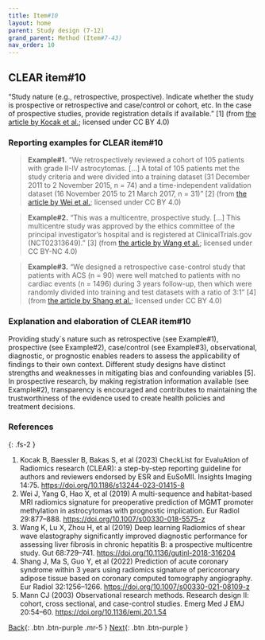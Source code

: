 ```yaml
---
title: Item#10
layout: home
parent: Study design (7-12)
grand_parent: Method (Item#7-43)
nav_order: 10
---
```


## CLEAR item#10


“Study nature (e.g., retrospective, prospective). Indicate whether the study is prospective or retrospective and case/control or cohort, etc. In the case of prospective studies, provide registration details if available.” [1] (from [the article by Kocak et al.](https://insightsimaging.springeropen.com/articles/10.1186/s13244-023-01415-8); licensed under CC BY 4.0)


### Reporting examples for CLEAR item#10

> **Example#1.** “We retrospectively reviewed a cohort of 105 patients with grade II-IV astrocytomas. […] A total of 105 patients met the study criteria and were divided into a training dataset (31 December 2011 to 2 November 2015, n = 74) and a time-independent validation dataset (16 November 2015 to 21 March 2017, n = 31)” [2] (from [the article by Wei et al.](https://doi.org/10.1007/s00330-018-5575-z); licensed under CC BY 4.0)

> **Example#2.** “This was a multicentre, prospective study. […] This multicentre study was approved by the ethics committee of the principal investigator’s hospital and is registered at ClinicalTrials.gov (NCT02313649).” [3] (from [the article by Wang et al.](https://doi.org/10.1136/gutjnl-2018-316204); licensed under CC BY-NC 4.0)

> **Example#3.** “We designed a retrospective case-control study that patients with ACS (n = 90) were well matched to patients with no cardiac events (n = 1496) during 3 years follow-up, then which were randomly divided into training and test datasets with a ratio of 3:1” [4] (from [the article by Shang et al.](https://doi.org/10.1007/s00330-021-08109-z); licensed under CC BY 4.0)


### Explanation and elaboration of CLEAR item#10

Providing study´s nature such as retrospective (see Example#1), prospective (see Example#2), case/control (see Example#3), observational, diagnostic, or prognostic enables readers to assess the applicability of findings to their own context. Different study designs have distinct strengths and weaknesses in mitigating bias and confounding variables [5]. In prospective research, by making registration information available (see Example#2), transparency is encouraged and contributes to maintaining the trustworthiness of the evidence used to create health policies and treatment decisions.

### References

{: .fs-2 }

1. 	Kocak B, Baessler B, Bakas S, et al (2023) CheckList for EvaluAtion of Radiomics research (CLEAR): a step-by-step reporting guideline for authors and reviewers endorsed by ESR and EuSoMII. Insights Imaging 14:75. https://doi.org/10.1186/s13244-023-01415-8
2. 	Wei J, Yang G, Hao X, et al (2019) A multi-sequence and habitat-based MRI radiomics signature for preoperative prediction of MGMT promoter methylation in astrocytomas with prognostic implication. Eur Radiol 29:877–888. https://doi.org/10.1007/s00330-018-5575-z
3. 	Wang K, Lu X, Zhou H, et al (2019) Deep learning Radiomics of shear wave elastography significantly improved diagnostic performance for assessing liver fibrosis in chronic hepatitis B: a prospective multicentre study. Gut 68:729–741. https://doi.org/10.1136/gutjnl-2018-316204
4. 	Shang J, Ma S, Guo Y, et al (2022) Prediction of acute coronary syndrome within 3 years using radiomics signature of pericoronary adipose tissue based on coronary computed tomography angiography. Eur Radiol 32:1256–1266. https://doi.org/10.1007/s00330-021-08109-z
5. 	Mann CJ (2003) Observational research methods. Research design II: cohort, cross sectional, and case-control studies. Emerg Med J EMJ 20:54–60. https://doi.org/10.1136/emj.20.1.54




[Back](https://radiomic.github.io/CLEAR-E3/docs/Method%20(Item%207-43)/Study%20design%20(7-12)/Item9.html){: .btn .btn-purple .mr-5 }
[Next](https://radiomic.github.io/CLEAR-E3/docs/Method%20(Item%207-43)/Study%20design%20(7-12)/Item11.html){: .btn .btn-purple   }







